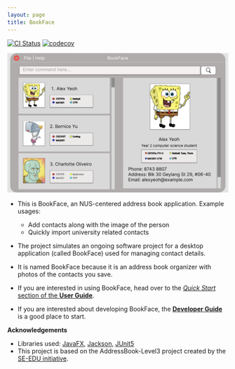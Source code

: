 ```yaml
---
layout: page
title: BookFace
---
```

[![CI Status](https://github.com/se-edu/addressbook-level3/workflows/Java%20CI/badge.svg)](https://github.com/AY2223S2-CS2103-F11-4/tp/actions)
[![codecov](https://codecov.io/gh/nus-cs2103-AY2223S2/tp/branch/master/graph/badge.svg?token=SNV76O467D)](https://codecov.io/gh/nus-cs2103-AY2223S2/tp)

![Ui](images/Ui.png)

* This is BookFace, an NUS-centered address book application.
  Example usages:
    * Add contacts along with the image of the person
    * Quickly import university related contacts
* The project simulates an ongoing software project for a desktop application (called BookFace) used for managing
  contact details.
* It is named BookFace because it is an address book organizer with photos of the contacts you save.

* If you are interested in using BookFace, head over to the [_Quick Start_ section of the **User Guide**](UserGuide.html#quick-start).
* If you are interested about developing BookFace, the [**Developer Guide**](DeveloperGuide.html) is a good place to start.

**Acknowledgements**

* Libraries used: [JavaFX](https://openjfx.io/), [Jackson](https://github.com/FasterXML/jackson), [JUnit5](https://github.com/junit-team/junit5)
* This project is based on the AddressBook-Level3 project created by the [SE-EDU initiative](https://se-education.org).

